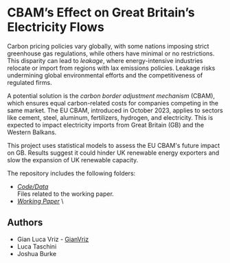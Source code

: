 # CBAM’s Effect on Great Britain’s Electricity Flows
Carbon pricing policies vary globally, with some nations imposing strict greenhouse gas regulations, while others have minimal or no restrictions. This disparity can lead to *leakage*, where energy-intensive industries relocate or import from regions with lax emissions policies. Leakage risks undermining global environmental efforts and the competitiveness of regulated firms.

A potential solution is the *carbon border adjustment mechanism* (CBAM), which ensures equal carbon-related costs for companies competing in the same market. The EU CBAM, introduced in October 2023, applies to sectors like cement, steel, aluminum, fertilizers, hydrogen, and electricity. This is expected to impact electricity imports from Great Britain (GB) and the Western Balkans.

This project uses statistical models to assess the EU CBAM's future impact on GB. Results suggest it could hinder UK renewable energy exporters and slow the expansion of UK renewable capacity.

The repository includes the following folders:
* *[Code/Data](https://github.com/GianVriz/ELIU-presentation/tree/main/Uncertainty%20and%20climate%20change%20risks)* \
   Files related to the working paper.
* *[Working Paper](https://github.com/GianVriz/ELIU-presentation/tree/main/Slides)* \


## Authors
* Gian Luca Vriz - [GianVriz](https://github.com/GianVriz)
* Luca Taschini
* Joshua Burke 
